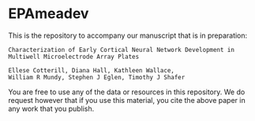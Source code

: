 # EPAmeadev

This is the repository to accompany our manuscript that is in
preparation:

    Characterization of Early Cortical Neural Network Development in
    Multiwell Microelectrode Array Plates

    Ellese Cotterill, Diana Hall, Kathleen Wallace,
    William R Mundy, Stephen J Eglen, Timothy J Shafer

You are free to use any of the data or resources in this repository.
We do request however that if you use this material, you cite the
above paper in any work that you publish.


	
